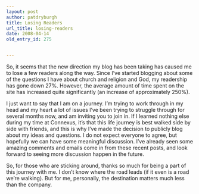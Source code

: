 ```yaml
---
layout: post
author: patdryburgh
title: Losing Readers
url_title: losing-readers
date: 2008-04-14
old_entry_id: 275


---
```


So, it seems that the new direction my blog has been taking has caused me to lose a few readers along the way. Since I’ve started blogging about some of the questions I have about church and religion and God, my readership has gone down 27%. However, the average amount of time spent on the site has increased quite significantly (an increase of approximately 250%).

I just want to say that I am on a journey. I’m trying to work through in my head and my heart a lot of issues I’ve been trying to struggle through for several months now, and am inviting you to join in. If I learned nothing else during my time at Connexus, it’s that this life journey is best walked side by side with friends, and this is why I’ve made the decision to publicly blog about my ideas and questions. I do not expect everyone to agree, but hopefully we can have some meaningful discussion. I’ve already seen some amazing comments and emails come in from these recent posts, and look forward to seeing more discussion happen in the future.

So, for those who are sticking around, thanks so much for being a part of this journey with me. I don’t know where the road leads (if it even is a road we’re walking). But for me, personally, the destination matters much less than the company.